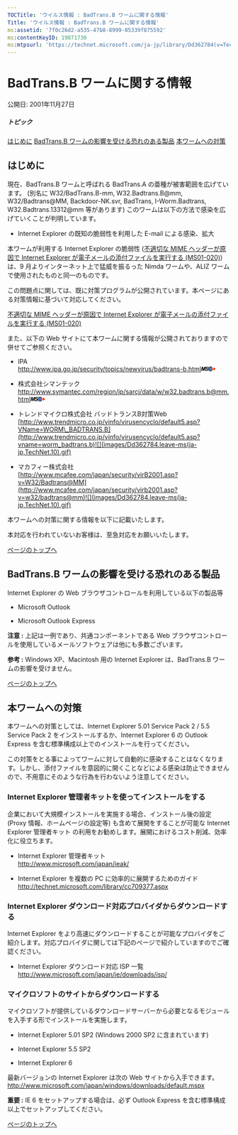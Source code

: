 ```yaml
---
TOCTitle: 'ウイルス情報 : BadTrans.B ワームに関する情報'
Title: 'ウイルス情報 : BadTrans.B ワームに関する情報'
ms:assetid: '7f0c26d2-a535-47b8-8999-05339f875592'
ms:contentKeyID: 19871730
ms:mtpsurl: 'https://technet.microsoft.com/ja-jp/library/Dd362784(v=TechNet.10)'
---
```


BadTrans.B ワームに関する情報
=============================

公開日: 2001年11月27日

##### トピック

[](#ez)[はじめに](#ez)
[](#ewc)[BadTrans.B ワームの影響を受ける恐れのある製品](#ewc)
[](#ehd)[本ワームへの対策](#ehd)

はじめに
--------

現在、BadTrans.B ワームと呼ばれる BadTrans.A の亜種が被害範囲を広げています。 (別名に W32/BadTrans.B-mm, W32.Badtrans.B@mm, W32/Badtrans@MM, Backdoor-NK.svr, BadTrans, I-Worm.Badtrans, W32.Badtrans.13312@mm 等があります) このワームは以下の方法で感染を広げていくことが判明しています。

-   Internet Explorer の既知の脆弱性を利用した E-mail による感染、拡大

本ワームが利用する Internet Explorer の脆弱性 ([不適切な MIME ヘッダーが原因で Internet Explorer が電子メールの添付ファイルを実行する (MS01-020)](http://www.microsoft.com/japan/technet/security/bulletin/ms01-020.mspx)) は、9 月よりインターネット上で猛威を振るった Nimda ワームや、ALIZ ワームで使用されたものと同一のものです。

この問題点に関しては、既に対策プログラムが公開されています。本ページにある対策情報に基づいて対応してください。

[不適切な MIME ヘッダーが原因で Internet Explorer が電子メールの添付ファイルを実行する (MS01-020)](http://www.microsoft.com/japan/technet/security/bulletin/ms01-020.mspx)

また、以下の Web サイトにて本ワームに関する情報が公開されておりますので併せてご参照ください。

-   IPA  
    <http://www.ipa.go.jp/security/topics/newvirus/badtrans-b.html>![](images/Dd362784.leave-ms(ja-jp,TechNet.10).gif)

-   株式会社シマンテック  
    <http://www.symantec.com/region/jp/sarcj/data/w/w32.badtrans.b@mm.html>![](images/Dd362784.leave-ms(ja-jp,TechNet.10).gif)

-   トレンドマイクロ株式会社 バッドトランスB対策Web  
    [http://www.trendmicro.co.jp/vinfo/virusencyclo/default5.asp?VName=WORM\_BADTRANS.B](http://www.trendmicro.co.jp/vinfo/virusencyclo/default5.asp?vname=worm_badtrans.b)![](images/Dd362784.leave-ms(ja-jp,TechNet.10).gif)

-   マカフィー株式会社  
    [http://www.mcafee.com/japan/security/virB2001.asp?v=W32/Badtrans@MM](http://www.mcafee.com/japan/security/virb2001.asp?v=w32/badtrans@mm)![](images/Dd362784.leave-ms(ja-jp,TechNet.10).gif)

本ワームへの対策に関する情報を以下に記載いたします。

本対応を行われていないお客様は、至急対応をお願いいたします。

[](#mainsection)[ページのトップへ](#mainsection)

BadTrans.B ワームの影響を受ける恐れのある製品
---------------------------------------------

Internet Explorer の Web ブラウザコントロールを利用している以下の製品等

-   Microsoft Outlook

-   Microsoft Outlook Express

**注意 :** 上記は一例であり、共通コンポーネントである Web ブラウザコントロールを使用しているメールソフトウェアは他にも多数ございます。

**参考 :** Windows XP、Macintosh 用の Internet Explorer は、BadTrans.B ワームの影響を受けません。

[](#mainsection)[ページのトップへ](#mainsection)

本ワームへの対策
----------------

本ワームへの対策としては、Internet Explorer 5.01 Service Pack 2 / 5.5 Service Pack 2 をインストールするか、Internet Explorer 6 の Outlook Express を含む標準構成以上でのインストールを行ってください。

この対策をとる事によってワームに対して自動的に感染することはなくなります。しかし、添付ファイルを意図的に開くことなどによる感染は防止できませんので、不用意にそのような行為を行わないよう注意してください。

### Internet Explorer 管理者キットを使ってインストールをする

企業において大規模インストールを実施する場合、インストール後の設定 (Proxy 情報、ホームページの設定等) も含めて展開をすることが可能な Internet Explorer 管理者キット の利用をお勧めします。展開におけるコスト削減、効率化に役立ちます。

-   Internet Explorer 管理者キット  
    <http://www.microsoft.com/japan/ieak/>

-   Internet Explorer を複数の PC に効率的に展開するためのガイド  
    <http://technet.microsoft.com/library/cc709377.aspx>

### Internet Explorer ダウンロード対応プロバイダからダウンロードする

Internet Explorer をより高速にダウンロードすることが可能なプロバイダをご紹介します。対応プロバイダに関しては下記のページで紹介していますのでご確認ください。

-   Internet Explorer ダウンロード対応 ISP 一覧  
    http://www.microsoft.com/japan/ie/downloads/isp/

### マイクロソフトのサイトからダウンロードする

マイクロソフトが提供しているダウンロードサーバーから必要となるモジュールを入手する形でインストールを実施します。

-   Internet Explorer 5.01 SP2 (Windows 2000 SP2 に含まれています)

-   Internet Explorer 5.5 SP2

-   Internet Explorer 6

最新バージョンの Internet Explorer は次の Web サイトから入手できます。  
<http://www.microsoft.com/japan/windows/downloads/default.mspx>

**重要 :** IE 6 をセットアップする場合は、必ず Outlook Express を含む標準構成以上でセットアップしてください。

[](#mainsection)[ページのトップへ](#mainsection)
